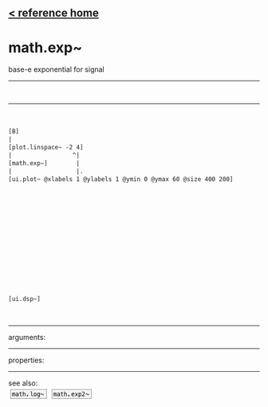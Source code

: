 [< reference home](ceammc_lib.html)
---

# math.exp~


base-e exponential for signal

---

<br>


---


```


[B]
|
[plot.linspace~ -2 4]
|                 ^|
[math.exp~]        |
|                  |.
[ui.plot~ @xlabels 1 @ylabels 1 @ymin 0 @ymax 60 @size 400 200]














[ui.dsp~]

            
```

---
arguments:


---
properties:


---
see also:<br>
[![math.log~](img/object_math.log~.png)](math.log~.html)
[![math.exp2~](img/object_math.exp2~.png)](math.exp2~.html)

